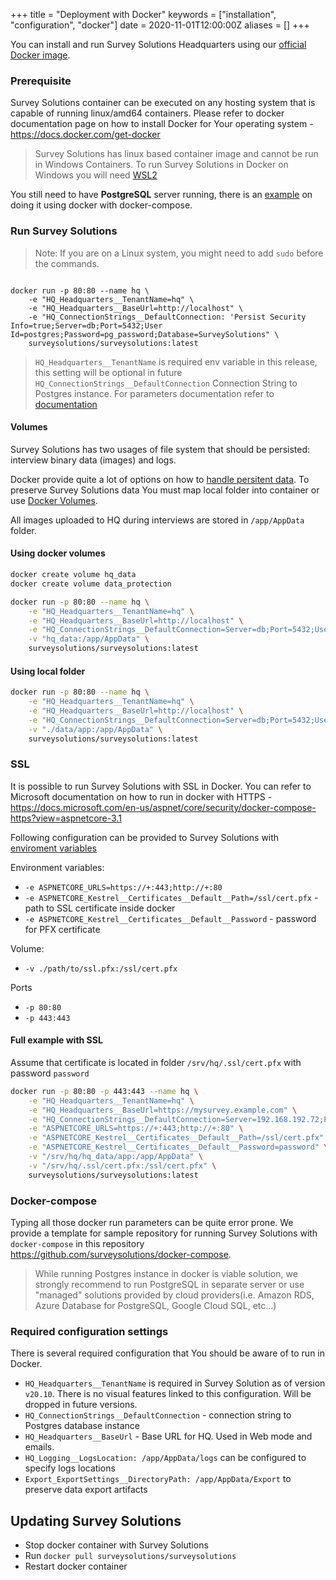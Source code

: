 +++
title = "Deployment with Docker"
keywords = ["installation", "configuration", "docker"]
date = 2020-11-01T12:00:00Z
aliases = []
+++

You can install and run Survey Solutions Headquarters using our [official Docker image](https://hub.docker.com/r/surveysolutions/surveysolutions).

### Prerequisite

Survey Solutions container can be executed on any hosting system that is capable of running linux/amd64 containers.
Please refer to docker documentation page on how to install Docker for Your operating system - <https://docs.docker.com/get-docker>

> Survey Solutions has linux based container image and cannot be run in Windows Containers. To run Survey Solutions in Docker on Windows you will need [WSL2](https://docs.microsoft.com/en-us/windows/wsl/compare-versions#whats-new-in-wsl-2)

You still need to have **PostgreSQL** server running, there is an [example](https://hub.docker.com/r/surveysolutions/surveysolutions) on doing it using docker with docker-compose.

### Run Survey Solutions

> Note: If you are on a Linux system, you might need to add `sudo` before the commands.

``` CMD

docker run -p 80:80 --name hq \
    -e "HQ_Headquarters__TenantName=hq" \
    -e "HQ_Headquarters__BaseUrl=http://localhost" \
    -e "HQ_ConnectionStrings__DefaultConnection: 'Persist Security Info=true;Server=db;Port=5432;User Id=postgres;Password=pg_password;Database=SurveySolutions" \
    surveysolutions/surveysolutions:latest
```

> `HQ_Headquarters__TenantName` is required env variable in this release, this setting will be optional in future
> `HQ_ConnectionStrings__DefaultConnection` Connection String to Postgres instance. For parameters documentation refer to [documentation](https://www.npgsql.org/doc/connection-string-parameters.html)

#### Volumes

Survey Solutions has two usages of file system that should be persisted: interview binary data (images) and logs.

Docker provide quite a lot of options on how to [handle persitent data](https://docs.docker.com/storage). To preserve Survey Solutions data You must map local folder into container or use [Docker Volumes](https://docs.docker.com/storage/volumes).

All images uploaded to HQ during interviews are stored in `/app/AppData` folder.

#### Using docker volumes

```bash
docker create volume hq_data
docker create volume data_protection

docker run -p 80:80 --name hq \
    -e "HQ_Headquarters__TenantName=hq" \
    -e "HQ_Headquarters__BaseUrl=http://localhost" \
    -e "HQ_ConnectionStrings__DefaultConnection=Server=db;Port=5432;User Id=postgres;Password=pg_password;Database=SurveySolutions" \
    -v "hq_data:/app/AppData" \
    surveysolutions/surveysolutions:latest
```

#### Using local folder

```bash
docker run -p 80:80 --name hq \
    -e "HQ_Headquarters__TenantName=hq" \
    -e "HQ_Headquarters__BaseUrl=http://localhost" \
    -e "HQ_ConnectionStrings__DefaultConnection=Server=db;Port=5432;User Id=postgres;Password=pg_password;Database=SurveySolutions" \
    -v "./data/app:/app/AppData" \
    surveysolutions/surveysolutions:latest
```

### SSL

It is possible to run Survey Solutions with SSL in Docker. You can refer to Microsoft documentation on how to run in docker with HTTPS - <https://docs.microsoft.com/en-us/aspnet/core/security/docker-compose-https?view=aspnetcore-3.1>

Following configuration can be provided to Survey Solutions with [enviroment variables](https://docs.docker.com/engine/reference/commandline/run/#set-environment-variables--e---env---env-file)

Environment variables:

- `-e ASPNETCORE_URLS=https://+:443;http://+:80`
- `-e ASPNETCORE_Kestrel__Certificates__Default__Path=/ssl/cert.pfx` - path to SSL certificate inside docker
- `-e ASPNETCORE_Kestrel__Certificates__Default__Password` - password for PFX certificate

Volume:

- `-v ./path/to/ssl.pfx:/ssl/cert.pfx`

Ports

- `-p 80:80`
- `-p 443:443`

#### Full example with SSL

Assume that certificate is located in folder `/srv/hq/.ssl/cert.pfx` with password `password`

```bash
docker run -p 80:80 -p 443:443 --name hq \
    -e "HQ_Headquarters__TenantName=hq" \
    -e "HQ_Headquarters__BaseUrl=https://mysurvey.example.com" \
    -e "HQ_ConnectionStrings__DefaultConnection=Server=192.168.192.72;Port=5432;User Id=postgres;Password=Qwerty1234;Database=SurveySolutions" \
    -e "ASPNETCORE_URLS=https://+:443;http://+:80" \
    -e "ASPNETCORE_Kestrel__Certificates__Default__Path=/ssl/cert.pfx" \
    -e "ASPNETCORE_Kestrel__Certificates__Default__Password=password" \
    -v "/srv/hq/hq_data/app:/app/AppData" \
    -v "/srv/hq/.ssl/cert.pfx:/ssl/cert.pfx" \
    surveysolutions/surveysolutions:latest
```

### Docker-compose

Typing all those docker run parameters can be quite error prone. We provide a template for sample repository for running Survey Solutions with `docker-compose` in this repository <https://github.com/surveysolutions/docker-compose>.

> While running Postgres instance in docker is viable solution, we strongly recommend to run PostgreSQL in separate server or use "managed" solutions provided by cloud providers(i.e. Amazon RDS, Azure Database for PostgreSQL, Google Cloud SQL, etc...)

### Required configuration settings

There is several required configuration that You should be aware of to run in Docker.

- `HQ_Headquarters__TenantName` is required in Survey Solution as of version `v20.10`. There is no visual features linked to this configuration. Will be dropped in future versions.
- `HQ_ConnectionStrings__DefaultConnection` - connection string to Postgres database instance
- `HQ_Headquarters__BaseUrl` - Base URL for HQ. Used in Web mode and emails.
- `HQ_Logging__LogsLocation: /app/AppData/logs` can be configured to specify logs locations
- `Export_ExportSettings__DirectoryPath: /app/AppData/Export` to preserve data export artifacts

## Updating Survey Solutions

- Stop docker container with Survey Solutions
- Run `docker pull surveysolutions/surveysolutions`
- Restart docker container
